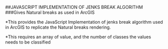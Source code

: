##JAVASCRIPT IMPLEMENTATION OF JENKS BREAK ALGORITHM
###Gives Natural breaks as used in ArcGIS

*This provides the JavaScript Implementation of jenks break algorithm used in ArcGIS to replicate the Natural breaks rendering. 

*This requires an array of value, and the number of classes the values needs to be classified
